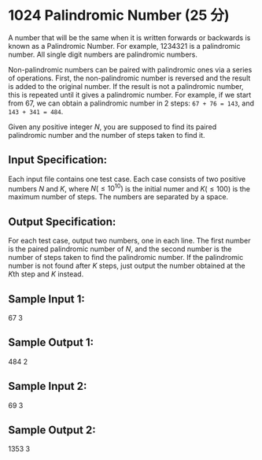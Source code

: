 # 1024 Palindromic Number (25 分)

A number that will be the same when it is written forwards or backwards is known as a Palindromic Number. For example, 1234321 is a palindromic number. All single digit numbers are palindromic numbers.

Non-palindromic numbers can be paired with palindromic ones via a series of operations. First, the non-palindromic number is reversed and the result is added to the original number. If the result is not a palindromic number, this is repeated until it gives a palindromic number. For example, if we start from 67, we can obtain a palindromic number in 2 steps: `67 + 76 = 143`, and `143 + 341 = 484`.

Given any positive integer $N$, you are supposed to find its paired palindromic number and the number of steps taken to find it.

## Input Specification:
Each input file contains one test case. Each case consists of two positive numbers $N$ and $K$, where $N (≤ 10^10)$ is the initial numer and $K (≤100)$ is the maximum number of steps. The numbers are separated by a space.

## Output Specification:
For each test case, output two numbers, one in each line. The first number is the paired palindromic number of $N$, and the second number is the number of steps taken to find the palindromic number. If the palindromic number is not found after $K$ steps, just output the number obtained at the $K$th step and $K$ instead.

## Sample Input 1:
67 3

## Sample Output 1:
484
2

## Sample Input 2:
69 3

## Sample Output 2:
1353
3
